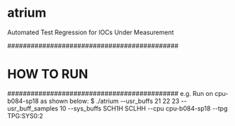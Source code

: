 # atrium
Automated Test Regression for IOCs Under Measurement

############################################
#                 HOW TO RUN               #
############################################
e.g. Run on cpu-b084-sp18 as shown below:
$ ./atrium --usr_buffs 21 22 23 --usr_buff_samples 10 --sys_buffs SCH1H SCLHH --cpu cpu-b084-sp18 --tpg TPG:SYS0:2

